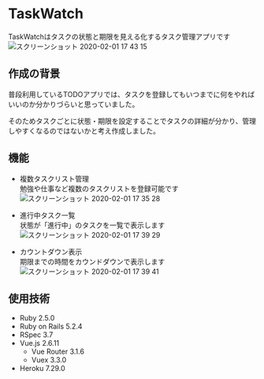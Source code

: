 # TaskWatch
TaskWatchはタスクの状態と期限を見える化するタスク管理アプリです
![スクリーンショット 2020-02-01 17 43 15](https://user-images.githubusercontent.com/36443031/73589511-5eca3d80-451a-11ea-9dfd-753ef78258dc.png) 


## 作成の背景  
普段利用しているTODOアプリでは、タスクを登録してもいつまでに何をやればいいのか分かりづらいと思っていました。  
  
そのためタスクごとに状態・期限を設定することでタスクの詳細が分かり、管理しやすくなるのではないかと考え作成しました。

## 機能

- 複数タスクリスト管理  
勉強や仕事など複数のタスクリストを登録可能です
![スクリーンショット 2020-02-01 17 35 28](https://user-images.githubusercontent.com/36443031/73589459-f7ac8900-4519-11ea-8531-4bfe7937a7dc.png)

- 進行中タスク一覧  
状態が「進行中」のタスクを一覧で表示します
![スクリーンショット 2020-02-01 17 39 29](https://user-images.githubusercontent.com/36443031/73589488-2d517200-451a-11ea-801d-459309df2432.png)
- カウントダウン表示  
期限までの時間をカウンドダウンで表示します
![スクリーンショット 2020-02-01 17 39 41](https://user-images.githubusercontent.com/36443031/73589495-38a49d80-451a-11ea-8085-b29d38039e23.png)


## 使用技術
- Ruby 2.5.0
- Ruby on Rails 5.2.4
- RSpec 3.7
- Vue.js 2.6.11
  - Vue Router 3.1.6
  - Vuex 3.3.0
- Heroku 7.29.0


